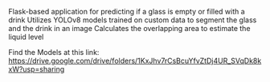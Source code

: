 Flask-based application for predicting if a glass is empty or filled with a drink
Utilizes YOLOv8 models trained on custom data to segment the glass and the drink in an image
Calculates the overlapping area to estimate the liquid level

Find the Models at this link: https://drive.google.com/drive/folders/1KxJhv7rCsBcuYfvZtDj4UR_SVqDk8kxW?usp=sharing

